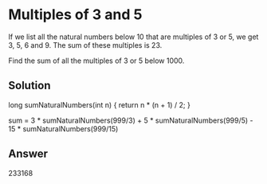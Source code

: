 # Multiples of 3 and 5

If we list all the natural numbers below 10 that are multiples of 3 or 5, we get 3, 5, 6 and 9. The sum of these multiples is 23.

Find the sum of all the multiples of 3 or 5 below 1000.

## Solution

long sumNaturalNumbers(int n) {
    return n * (n + 1) / 2;
}

sum = 3 * sumNaturalNumbers(999/3) 
    + 5 * sumNaturalNumbers(999/5) 
    - 15 * sumNaturalNumbers(999/15)

## Answer

233168



